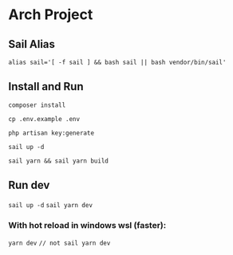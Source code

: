 # Arch Project

## Sail Alias

`alias sail='[ -f sail ] && bash sail || bash vendor/bin/sail'`

## Install and Run
`composer install`

`cp .env.example .env`

`php artisan key:generate`

`sail up -d`

`sail yarn && sail yarn build`

## Run dev

`sail up -d`
`sail yarn dev`

### With hot reload in windows wsl (faster):

`yarn dev` `// not sail yarn dev`
